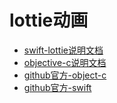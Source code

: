 # lottie动画

* [swift-lottie说明文档](http://airbnb.io/lottie/#/ios)
* [objective-c说明文档](http://airbnb.io/lottie/#/ios-migration)
* [github官方-object-c](https://github.com/airbnb/lottie-ios/tree/lottie/objectiveC)
* [github官方-swift](https://github.com/airbnb/lottie-ios)